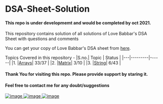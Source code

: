# DSA-Sheet-Solution
#### This repo is under developmemt and would be completed by oct 2021.
This repository contains solution of all solutions of Love Babbar's DSA Sheet with questions and comments 

You can get your copy of Love Babbar's DSA sheet from [here](https://drive.google.com/file/d/1FMdN_OCfOI0iAeDlqswCiC2DZzD4nPsb/view).

Topics Covered in this repository - 
|S.no.| Topic | Status |
|---|---------|------|
|1. |[Arrays](https://github.com/AdarshGeek/DSA-Sheet-Solution/tree/main/Array)| 33/37 |
|2. |[Matrix](https://github.com/geeky01adarsh/DSA-Sheet-Solution/tree/main/Matrix)| 3/10 |
|3. |[String](https://github.com/geeky01adarsh/DSA-Sheet-Solution/tree/main/String )| 6/43 |

#### Thank You for visiting this repo. Please provide support by staring it.
#### Feel free to contact me for any doubt/suggestions
[![image](https://user-images.githubusercontent.com/74068552/128004471-32cc18b7-4ce6-4faa-9536-410607433b08.png)
](adarsh91094@gmail.com)   [![image](https://user-images.githubusercontent.com/74068552/128004564-e85e171a-0869-4c1f-9451-eb49254e8ea9.png)
](https://www.linkedin.com/in/adarsh-navneet-sinha-34a36419a/)     [![image](https://user-images.githubusercontent.com/74068552/128004703-5babc26d-679a-43a0-8d6b-9e4146d8f65a.png)
](https://twitter.com/geeky01adarsh)
